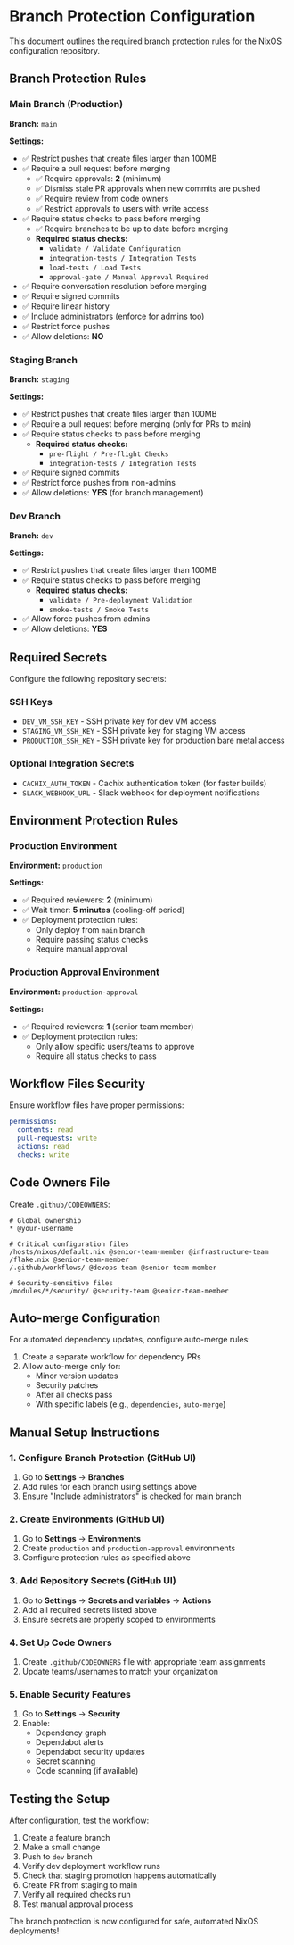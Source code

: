 # Branch Protection Configuration

This document outlines the required branch protection rules for the NixOS configuration repository.

## Branch Protection Rules

### Main Branch (Production)
**Branch:** `main`

**Settings:**
- ✅ Restrict pushes that create files larger than 100MB
- ✅ Require a pull request before merging
  - ✅ Require approvals: **2** (minimum)
  - ✅ Dismiss stale PR approvals when new commits are pushed
  - ✅ Require review from code owners
  - ✅ Restrict approvals to users with write access
- ✅ Require status checks to pass before merging
  - ✅ Require branches to be up to date before merging
  - **Required status checks:**
    - `validate / Validate Configuration`
    - `integration-tests / Integration Tests`
    - `load-tests / Load Tests`
    - `approval-gate / Manual Approval Required`
- ✅ Require conversation resolution before merging
- ✅ Require signed commits
- ✅ Require linear history
- ✅ Include administrators (enforce for admins too)
- ✅ Restrict force pushes
- ✅ Allow deletions: **NO**

### Staging Branch
**Branch:** `staging`

**Settings:**
- ✅ Restrict pushes that create files larger than 100MB
- ✅ Require a pull request before merging (only for PRs to main)
- ✅ Require status checks to pass before merging
  - **Required status checks:**
    - `pre-flight / Pre-flight Checks`
    - `integration-tests / Integration Tests`
- ✅ Require signed commits
- ✅ Restrict force pushes from non-admins
- ✅ Allow deletions: **YES** (for branch management)

### Dev Branch
**Branch:** `dev`

**Settings:**
- ✅ Restrict pushes that create files larger than 100MB
- ✅ Require status checks to pass before merging
  - **Required status checks:**
    - `validate / Pre-deployment Validation`
    - `smoke-tests / Smoke Tests`
- ✅ Allow force pushes from admins
- ✅ Allow deletions: **YES**

## Required Secrets

Configure the following repository secrets:

### SSH Keys
- `DEV_VM_SSH_KEY` - SSH private key for dev VM access
- `STAGING_VM_SSH_KEY` - SSH private key for staging VM access  
- `PRODUCTION_SSH_KEY` - SSH private key for production bare metal access

### Optional Integration Secrets
- `CACHIX_AUTH_TOKEN` - Cachix authentication token (for faster builds)
- `SLACK_WEBHOOK_URL` - Slack webhook for deployment notifications

## Environment Protection Rules

### Production Environment
**Environment:** `production`

**Settings:**
- ✅ Required reviewers: **2** (minimum)
- ✅ Wait timer: **5 minutes** (cooling-off period)
- ✅ Deployment protection rules:
  - Only deploy from `main` branch
  - Require passing status checks
  - Require manual approval

### Production Approval Environment  
**Environment:** `production-approval`

**Settings:**
- ✅ Required reviewers: **1** (senior team member)
- ✅ Deployment protection rules:
  - Only allow specific users/teams to approve
  - Require all status checks to pass

## Workflow Files Security

Ensure workflow files have proper permissions:

```yaml
permissions:
  contents: read
  pull-requests: write
  actions: read
  checks: write
```

## Code Owners File

Create `.github/CODEOWNERS`:

```
# Global ownership
* @your-username

# Critical configuration files
/hosts/nixos/default.nix @senior-team-member @infrastructure-team
/flake.nix @senior-team-member
/.github/workflows/ @devops-team @senior-team-member

# Security-sensitive files
/modules/*/security/ @security-team @senior-team-member
```

## Auto-merge Configuration

For automated dependency updates, configure auto-merge rules:

1. Create a separate workflow for dependency PRs
2. Allow auto-merge only for:
   - Minor version updates
   - Security patches
   - After all checks pass
   - With specific labels (e.g., `dependencies`, `auto-merge`)

## Manual Setup Instructions

### 1. Configure Branch Protection (GitHub UI)

1. Go to **Settings** → **Branches**
2. Add rules for each branch using settings above
3. Ensure "Include administrators" is checked for main branch

### 2. Create Environments (GitHub UI)

1. Go to **Settings** → **Environments**
2. Create `production` and `production-approval` environments
3. Configure protection rules as specified above

### 3. Add Repository Secrets (GitHub UI)

1. Go to **Settings** → **Secrets and variables** → **Actions**
2. Add all required secrets listed above
3. Ensure secrets are properly scoped to environments

### 4. Set Up Code Owners

1. Create `.github/CODEOWNERS` file with appropriate team assignments
2. Update teams/usernames to match your organization

### 5. Enable Security Features

1. Go to **Settings** → **Security**
2. Enable:
   - Dependency graph
   - Dependabot alerts
   - Dependabot security updates
   - Secret scanning
   - Code scanning (if available)

## Testing the Setup

After configuration, test the workflow:

1. Create a feature branch
2. Make a small change
3. Push to `dev` branch
4. Verify dev deployment workflow runs
5. Check that staging promotion happens automatically
6. Create PR from staging to main
7. Verify all required checks run
8. Test manual approval process

The branch protection is now configured for safe, automated NixOS deployments!